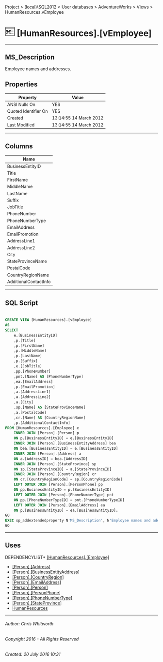 #### 

[Project](../../../../index.md) > [(local)\\SQL2012](../../../index.md) > [User databases](../../index.md) > [AdventureWorks](../index.md) > [Views](Views.md) > HumanResources.vEmployee

# ![Views](../../../../Images/View32.png) [HumanResources].[vEmployee]

---

## <a name="#description"></a>MS_Description

Employee names and addresses.

## <a name="#properties"></a>Properties

| Property | Value |
|---|---|
| ANSI Nulls On | YES |
| Quoted Identifier On | YES |
| Created | 13:14:55 14 March 2012 |
| Last Modified | 13:14:55 14 March 2012 |


---

## <a name="#columns"></a>Columns

| Name |
|---|
| BusinessEntityID |
| Title |
| FirstName |
| MiddleName |
| LastName |
| Suffix |
| JobTitle |
| PhoneNumber |
| PhoneNumberType |
| EmailAddress |
| EmailPromotion |
| AddressLine1 |
| AddressLine2 |
| City |
| StateProvinceName |
| PostalCode |
| CountryRegionName |
| AdditionalContactInfo |


---

## <a name="#sqlscript"></a>SQL Script

```sql

CREATE VIEW [HumanResources].[vEmployee] 
AS 
SELECT 
    e.[BusinessEntityID]
    ,p.[Title]
    ,p.[FirstName]
    ,p.[MiddleName]
    ,p.[LastName]
    ,p.[Suffix]
    ,e.[JobTitle]  
    ,pp.[PhoneNumber]
    ,pnt.[Name] AS [PhoneNumberType]
    ,ea.[EmailAddress]
    ,p.[EmailPromotion]
    ,a.[AddressLine1]
    ,a.[AddressLine2]
    ,a.[City]
    ,sp.[Name] AS [StateProvinceName] 
    ,a.[PostalCode]
    ,cr.[Name] AS [CountryRegionName] 
    ,p.[AdditionalContactInfo]
FROM [HumanResources].[Employee] e
	INNER JOIN [Person].[Person] p
	ON p.[BusinessEntityID] = e.[BusinessEntityID]
    INNER JOIN [Person].[BusinessEntityAddress] bea 
    ON bea.[BusinessEntityID] = e.[BusinessEntityID] 
    INNER JOIN [Person].[Address] a 
    ON a.[AddressID] = bea.[AddressID]
    INNER JOIN [Person].[StateProvince] sp 
    ON sp.[StateProvinceID] = a.[StateProvinceID]
    INNER JOIN [Person].[CountryRegion] cr 
    ON cr.[CountryRegionCode] = sp.[CountryRegionCode]
    LEFT OUTER JOIN [Person].[PersonPhone] pp
    ON pp.BusinessEntityID = p.[BusinessEntityID]
    LEFT OUTER JOIN [Person].[PhoneNumberType] pnt
    ON pp.[PhoneNumberTypeID] = pnt.[PhoneNumberTypeID]
    LEFT OUTER JOIN [Person].[EmailAddress] ea
    ON p.[BusinessEntityID] = ea.[BusinessEntityID];
GO
EXEC sp_addextendedproperty N'MS_Description', N'Employee names and addresses.', 'SCHEMA', N'HumanResources', 'VIEW', N'vEmployee', NULL, NULL
GO

```


---

## <a name="#uses"></a>Uses

DEPENDENCYLIST* [[HumanResources].[Employee]](../Tables/Employee.md)
* [[Person].[Address]](../Tables/Address.md)
* [[Person].[BusinessEntityAddress]](../Tables/BusinessEntityAddress.md)
* [[Person].[CountryRegion]](../Tables/CountryRegion.md)
* [[Person].[EmailAddress]](../Tables/EmailAddress.md)
* [[Person].[Person]](../Tables/Person.md)
* [[Person].[PersonPhone]](../Tables/PersonPhone.md)
* [[Person].[PhoneNumberType]](../Tables/PhoneNumberType.md)
* [[Person].[StateProvince]](../Tables/StateProvince.md)
* [HumanResources](../Security/Schemas/HumanResources.md)


---

###### Author:  Chris Whitworth

###### Copyright 2016 - All Rights Reserved

###### Created: 20 July 2016 10:31

